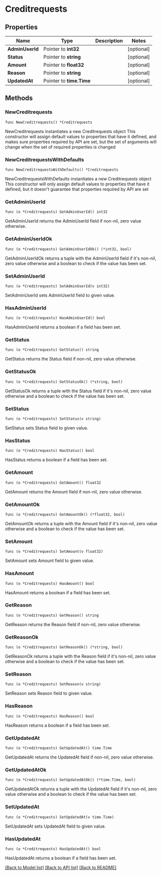 # Creditrequests

## Properties

Name | Type | Description | Notes
------------ | ------------- | ------------- | -------------
**AdminUserId** | Pointer to **int32** |  | [optional] 
**Status** | Pointer to **string** |  | [optional] 
**Amount** | Pointer to **float32** |  | [optional] 
**Reason** | Pointer to **string** |  | [optional] 
**UpdatedAt** | Pointer to **time.Time** |  | [optional] 

## Methods

### NewCreditrequests

`func NewCreditrequests() *Creditrequests`

NewCreditrequests instantiates a new Creditrequests object
This constructor will assign default values to properties that have it defined,
and makes sure properties required by API are set, but the set of arguments
will change when the set of required properties is changed

### NewCreditrequestsWithDefaults

`func NewCreditrequestsWithDefaults() *Creditrequests`

NewCreditrequestsWithDefaults instantiates a new Creditrequests object
This constructor will only assign default values to properties that have it defined,
but it doesn't guarantee that properties required by API are set

### GetAdminUserId

`func (o *Creditrequests) GetAdminUserId() int32`

GetAdminUserId returns the AdminUserId field if non-nil, zero value otherwise.

### GetAdminUserIdOk

`func (o *Creditrequests) GetAdminUserIdOk() (*int32, bool)`

GetAdminUserIdOk returns a tuple with the AdminUserId field if it's non-nil, zero value otherwise
and a boolean to check if the value has been set.

### SetAdminUserId

`func (o *Creditrequests) SetAdminUserId(v int32)`

SetAdminUserId sets AdminUserId field to given value.

### HasAdminUserId

`func (o *Creditrequests) HasAdminUserId() bool`

HasAdminUserId returns a boolean if a field has been set.

### GetStatus

`func (o *Creditrequests) GetStatus() string`

GetStatus returns the Status field if non-nil, zero value otherwise.

### GetStatusOk

`func (o *Creditrequests) GetStatusOk() (*string, bool)`

GetStatusOk returns a tuple with the Status field if it's non-nil, zero value otherwise
and a boolean to check if the value has been set.

### SetStatus

`func (o *Creditrequests) SetStatus(v string)`

SetStatus sets Status field to given value.

### HasStatus

`func (o *Creditrequests) HasStatus() bool`

HasStatus returns a boolean if a field has been set.

### GetAmount

`func (o *Creditrequests) GetAmount() float32`

GetAmount returns the Amount field if non-nil, zero value otherwise.

### GetAmountOk

`func (o *Creditrequests) GetAmountOk() (*float32, bool)`

GetAmountOk returns a tuple with the Amount field if it's non-nil, zero value otherwise
and a boolean to check if the value has been set.

### SetAmount

`func (o *Creditrequests) SetAmount(v float32)`

SetAmount sets Amount field to given value.

### HasAmount

`func (o *Creditrequests) HasAmount() bool`

HasAmount returns a boolean if a field has been set.

### GetReason

`func (o *Creditrequests) GetReason() string`

GetReason returns the Reason field if non-nil, zero value otherwise.

### GetReasonOk

`func (o *Creditrequests) GetReasonOk() (*string, bool)`

GetReasonOk returns a tuple with the Reason field if it's non-nil, zero value otherwise
and a boolean to check if the value has been set.

### SetReason

`func (o *Creditrequests) SetReason(v string)`

SetReason sets Reason field to given value.

### HasReason

`func (o *Creditrequests) HasReason() bool`

HasReason returns a boolean if a field has been set.

### GetUpdatedAt

`func (o *Creditrequests) GetUpdatedAt() time.Time`

GetUpdatedAt returns the UpdatedAt field if non-nil, zero value otherwise.

### GetUpdatedAtOk

`func (o *Creditrequests) GetUpdatedAtOk() (*time.Time, bool)`

GetUpdatedAtOk returns a tuple with the UpdatedAt field if it's non-nil, zero value otherwise
and a boolean to check if the value has been set.

### SetUpdatedAt

`func (o *Creditrequests) SetUpdatedAt(v time.Time)`

SetUpdatedAt sets UpdatedAt field to given value.

### HasUpdatedAt

`func (o *Creditrequests) HasUpdatedAt() bool`

HasUpdatedAt returns a boolean if a field has been set.


[[Back to Model list]](../README.md#documentation-for-models) [[Back to API list]](../README.md#documentation-for-api-endpoints) [[Back to README]](../README.md)


